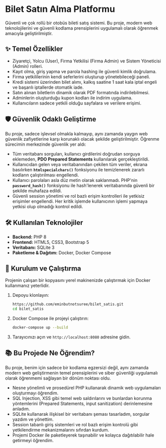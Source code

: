 # Bilet Satın Alma Platformu

Güvenli ve çok rollü bir otobüs bileti satış sistemi. Bu proje, modern web teknolojilerini ve güvenli kodlama prensiplerini uygulamalı olarak öğrenmek amacıyla geliştirilmiştir.


## ✨ Temel Özellikler

- Ziyaretçi, Yolcu (User), Firma Yetkilisi (Firma Admin) ve Sistem Yöneticisi (Admin) rolleri.
- Kayıt olma, giriş yapma ve parola hashing ile güvenli kimlik doğrulama.
- Firma yetkililerinin kendi seferlerini oluşturup yönetebileceği paneli.
- Kredi sistemi üzerinden bilet alımı, kalkış saatine 1 saat kala iptal engeli ve başarılı iptallerde otomatik iade.
- Satın alınan biletlerin dinamik olarak PDF formatında indirilebilmesi.
- Adminlerin oluşturduğu kupon kodları ile indirim uygulama.
- Kullanıcıların sadece yetkili olduğu sayfalara ve verilere erişimi.

## 🛡️ Güvenlik Odaklı Geliştirme

Bu proje, sadece işlevsel olmakla kalmayıp, aynı zamanda yaygın web güvenlik zafiyetlerine karşı korunaklı olacak şekilde geliştirilmiştir. Öğrenme sürecimin merkezinde güvenlik yer aldı:

-   Tüm veritabanı sorguları, kullanıcı girdilerini doğrudan sorguya eklemeden, **PDO Prepared Statements** kullanılarak gerçekleştirildi.
-   Kullanıcıdan gelen veya veritabanından çekilen tüm veriler, ekrana basılırken **`htmlspecialchars()`** fonksiyonu ile temizlenerek zararlı kodların çalıştırılması engellendi.
-   Kullanıcı parolaları asla düz metin olarak saklanmadı. PHP'nin **`password_hash()`** fonksiyonu ile hash'lenerek veritabanında güvenli bir şekilde muhafaza edildi.
-   Güvenli session yönetimi ve rol bazlı erişim kontrolleri ile yetkisiz erişimler engellendi. Her kritik işlemde kullanıcının işlemi yapmaya yetkisi olup olmadığı kontrol edildi.

## 🛠️ Kullanılan Teknolojiler

-   **Backend:** PHP 8
-   **Frontend:** HTML5, CSS3, Bootstrap 5
-   **Veritabanı:** SQLite 3
-   **Paketleme & Dağıtım:** Docker, Docker Compose

## 🚀 Kurulum ve Çalıştırma

Projenin çalışan bir kopyasını yerel makinenizde çalıştırmak için Docker kullanmanız yeterlidir.

1.  Depoyu klonlayın:
    ```bash
    https://github.com/eminbutnotsuree/bilet_satis.git
    cd bilet_satis
    ```

2.  Docker Compose ile projeyi çalıştırın:
    ```bash
    docker-compose up --build
    ```

3.  Tarayıcınızı açın ve `http://localhost:8080` adresine gidin.

## 📚 Bu Projede Ne Öğrendim?

Bu proje, benim için sadece bir kodlama egzersizi değil, aynı zamanda modern web geliştirmenin temel prensiplerini ve siber güvenliği uygulamalı olarak öğrenmemi sağlayan bir dönüm noktası oldu.

-   Nesne yönelimli ve prosedürel PHP kullanarak dinamik web uygulamaları oluşturmayı öğrendim.
-   SQL Injection, XSS gibi temel web saldırılarını ve bunlardan korunma yöntemlerini (Prepared Statements, input sanitization) derinlemesine anladım.
-   SQLite kullanarak ilişkisel bir veritabanı şeması tasarladım, sorgular yazdım ve yönettim.
-   Session tabanlı giriş sistemleri ve rol bazlı erişim kontrolü gibi yetkilendirme mekanizmalarını sıfırdan kurdum.
-   Projemi Docker ile paketleyerek taşınabilir ve kolayca dağıtılabilir hale getirmeyi öğrendim.
